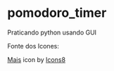 # pomodoro_timer
Praticando python usando GUI


Fonte dos Icones:

<a target="_blank" href="https://icons8.com/icon/cAd29bV1wGyF/mais">Mais</a> icon by <a target="_blank" href="https://icons8.com">Icons8</a>
